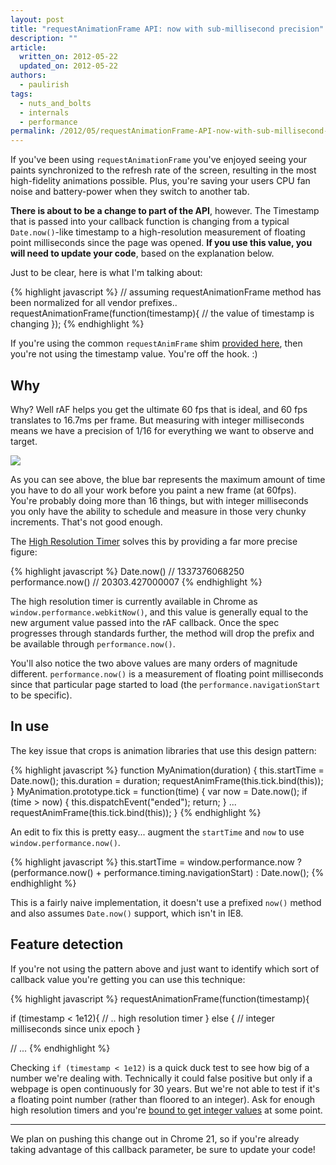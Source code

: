 ```yaml
---
layout: post
title: "requestAnimationFrame API: now with sub-millisecond precision"
description: ""
article:
  written_on: 2012-05-22
  updated_on: 2012-05-22
authors:
  - paulirish
tags:
  - nuts_and_bolts
  - internals
  - performance
permalink: /2012/05/requestAnimationFrame-API-now-with-sub-millisecond-precision
---
```

If you've been using `requestAnimationFrame` you've enjoyed seeing your paints synchronized to the refresh rate of the screen, resulting in the most high-fidelity animations possible. Plus, you're saving your users CPU fan noise and battery-power when they switch to another tab.

**There is about to be a change to part of the API**, however. The Timestamp that is passed into your callback function is changing from a typical `Date.now()`-like timestamp to a high-resolution measurement of floating point milliseconds since the page was opened. **If you use this value, you will need to update your code**, based on the explanation below.

Just to be clear, here is what I'm talking about:

{% highlight javascript %}
// assuming requestAnimationFrame method has been normalized for all vendor prefixes..
requestAnimationFrame(function(timestamp){
	// the value of timestamp is changing
});
{% endhighlight %}

If you're using the common `requestAnimFrame` shim [provided here](http://paulirish.com/2011/requestanimationframe-for-smart-animating/), then you're not using the timestamp value. You're off the hook. :)


## Why

Why? Well rAF helps you get the ultimate 60 fps that is ideal, and 60 fps translates to 16.7ms per frame. But measuring with integer milliseconds means we have a precision of 1/16 for everything we want to observe and target.

<img src="https://docs.google.com/spreadsheet/oimg?key=0ArK1Uipy0SbDdHJXSjQwRW1iYzItRG5TMjRfbnNZWFE&oid=1&zx=a3ikc9ylp9j" />

As you can see above, the blue bar represents the maximum amount of time you have to do all your work before you paint a new frame (at 60fps). You're probably doing more than 16 things, but with integer milliseconds you only have the ability to schedule and measure in those very chunky increments. That's not good enough.


The [High Resolution Timer](http://dvcs.w3.org/hg/webperf/raw-file/tip/specs/HighResolutionTime/Overview.html) solves this by providing a far more precise figure:

{% highlight javascript %}
Date.now()         //  1337376068250
performance.now()  //  20303.427000007
{% endhighlight %}

The high resolution timer is currently available in Chrome as `window.performance.webkitNow()`, and this value is generally equal to the new argument value passed into the rAF callback. Once the spec progresses through standards further, the method will drop the prefix and be available through `performance.now()`.

You'll also notice the two above values are many orders of magnitude different. `performance.now()` is a measurement of floating point milliseconds since that particular page started to load (the `performance.navigationStart` to be specific).

## In use

The key issue that crops is animation libraries that use this design pattern:

{% highlight javascript %}
function MyAnimation(duration) {
   this.startTime = Date.now();
   this.duration = duration;
   requestAnimFrame(this.tick.bind(this));
}
MyAnimation.prototype.tick = function(time) {
   var now = Date.now();
   if (time > now) {
     this.dispatchEvent("ended");
     return;
   }
    ...
  requestAnimFrame(this.tick.bind(this));
}
{% endhighlight %}

An edit to fix this is pretty easy... augment the `startTime` and `now` to use `window.performance.now()`.

{% highlight javascript %}
this.startTime = window.performance.now ?
                 (performance.now() + performance.timing.navigationStart) :
                 Date.now();
{% endhighlight %}

This is a fairly naive implementation, it doesn't use a prefixed `now()` method and also assumes `Date.now()` support, which isn't in IE8.


## Feature detection

If you're not using the pattern above and just want to identify which sort of callback value you're getting you can use this technique:

{% highlight javascript %}
requestAnimationFrame(function(timestamp){

  if (timestamp < 1e12){
      // .. high resolution timer
  } else {
      // integer milliseconds since unix epoch
  }

  // ...
{% endhighlight %}

Checking `if (timestamp < 1e12)` is a quick duck test to see how big of a number we're dealing with. Technically it could false positive but only if a webpage is open continuously for 30 years. But we're not able to test if it's a floating point number (rather than floored to an integer). Ask for enough high resolution timers and you're [bound to get integer values](http://jsfiddle.net/xYKW6/3/) at some point.


<hr>

We plan on pushing this change out in Chrome 21, so if you're already taking advantage of this callback parameter, be sure to update your code!
